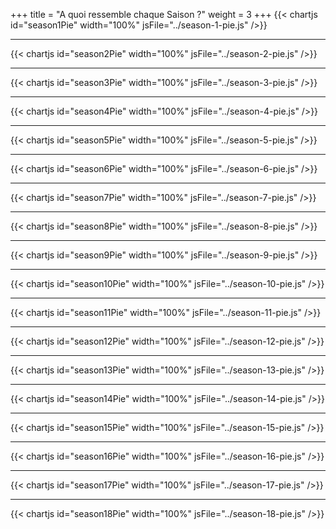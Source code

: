 +++
title = "A quoi ressemble chaque Saison ?"
weight = 3
+++
{{< chartjs id="season1Pie" width="100%" jsFile="../season-1-pie.js" />}}

---
{{< chartjs id="season2Pie" width="100%" jsFile="../season-2-pie.js" />}}

---
{{< chartjs id="season3Pie" width="100%" jsFile="../season-3-pie.js" />}}

---
{{< chartjs id="season4Pie" width="100%" jsFile="../season-4-pie.js" />}}

---
{{< chartjs id="season5Pie" width="100%" jsFile="../season-5-pie.js" />}}

---
{{< chartjs id="season6Pie" width="100%" jsFile="../season-6-pie.js" />}}

---
{{< chartjs id="season7Pie" width="100%" jsFile="../season-7-pie.js" />}}

---
{{< chartjs id="season8Pie" width="100%" jsFile="../season-8-pie.js" />}}

---
{{< chartjs id="season9Pie" width="100%" jsFile="../season-9-pie.js" />}}

---
{{< chartjs id="season10Pie" width="100%" jsFile="../season-10-pie.js" />}}

---
{{< chartjs id="season11Pie" width="100%" jsFile="../season-11-pie.js" />}}

---
{{< chartjs id="season12Pie" width="100%" jsFile="../season-12-pie.js" />}}

---
{{< chartjs id="season13Pie" width="100%" jsFile="../season-13-pie.js" />}}

---
{{< chartjs id="season14Pie" width="100%" jsFile="../season-14-pie.js" />}}

---
{{< chartjs id="season15Pie" width="100%" jsFile="../season-15-pie.js" />}}

---
{{< chartjs id="season16Pie" width="100%" jsFile="../season-16-pie.js" />}}

---
{{< chartjs id="season17Pie" width="100%" jsFile="../season-17-pie.js" />}}

---
{{< chartjs id="season18Pie" width="100%" jsFile="../season-18-pie.js" />}}
